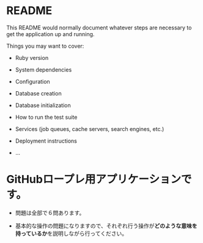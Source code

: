 # README

This README would normally document whatever steps are necessary to get the
application up and running.

Things you may want to cover:

* Ruby version

* System dependencies

* Configuration

* Database creation

* Database initialization

* How to run the test suite

* Services (job queues, cache servers, search engines, etc.)

* Deployment instructions

* ...

# GitHubロープレ用アプリケーションです。

* 問題は全部で６問あります。

* 基本的な操作の問題になりますので、それぞれ行う操作が**どのような意味を持っているか**を説明しながら行ってください。

